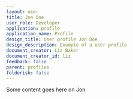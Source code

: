 ```yaml
---
layout: user
title: Jon Doe
user_role: Developer
application: profile
application_name: Profile
design_title: User profile Jon Doe
design_description: Example of a user profile
document_creator: Liz Baker
document_creator_id: liz
feedback: false
parent: profiles
folderish: false
---
```


Some content goes here on Jon